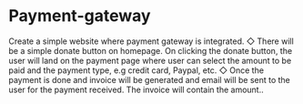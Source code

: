 # Payment-gateway
Create a simple website where payment gateway is integrated.
◇ There will be a simple donate button on homepage. On clicking the donate button, the user will land on the payment page where user can select the amount to be paid and the payment type, e.g credit card, Paypal, etc.
◇ Once the payment is done and invoice will be generated and email will be sent to the user for the payment received. The invoice will contain the amount..
